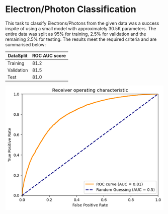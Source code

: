 # Electron/Photon Classification


This task to classify Electrons/Photons from the given data was a success inspite of using a small model with approximately 30.5K parameters. The entire data was split as 95% for training, 2.5% for validation and the remaining 2.5% for testing. The results meet the required criteria and are summarised below:


| DataSplit       | ROC AUC score   |
| --------------- | --------------- |
| Training        | 81.2            |
| Validation      | 81.5            |
| Test            | 81.0            |


![](./roc.png)

